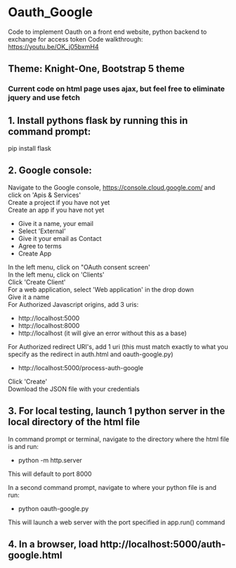 # Oauth_Google
Code to implement Oauth on a front end website, python backend to exchange for access token
Code walkthrough: https://youtu.be/OK_j05bxmH4 

## Theme: Knight-One, Bootstrap 5 theme

### Current code on html page uses ajax, but feel free to eliminate jquery and use fetch

## 1. Install pythons flask by running this in command prompt:
pip install flask

## 2. Google console:
Navigate to the Google console, https://console.cloud.google.com/ and click on 'Apis & Services' <br />
Create a project if you have not yet <br />
Create an app if you have not yet <br />
- Give it a name, your email
- Select 'External'
- Give it your email as Contact
- Agree to terms
- Create App

In the left menu, click on "OAuth consent screen' <br />
In the left menu, click on 'Clients' <br />
Click 'Create Client' <br />
For a web application, select 'Web application' in the drop down <br />
Give it a name <br />
For Authorized Javascript origins, add 3 uris: <br />
- http://localhost:5000
- http://localhost:8000
- http://localhost (it will give an error without this as a base)

For Authorized redirect URI's, add 1 uri (this must match exactly to what you specify as the redirect in auth.html and oauth-google.py) <br />
   -  http://localhost:5000/process-auth-google 

Click 'Create'  <br />
Download the JSON file with your credentials <br />


## 3. For local testing, launch 1 python server in the local directory of the html file
In command prompt or terminal, navigate to the directory where the html file is and run:
- python -m http.server <br />

This will default to port 8000 <br />

In a second command prompt, navigate to where your python file is and run: <br />
- python oauth-google.py <br />

This will launch a web server with the port specified in app.run() command <br />

## 4. In a browser, load http://localhost:5000/auth-google.html



